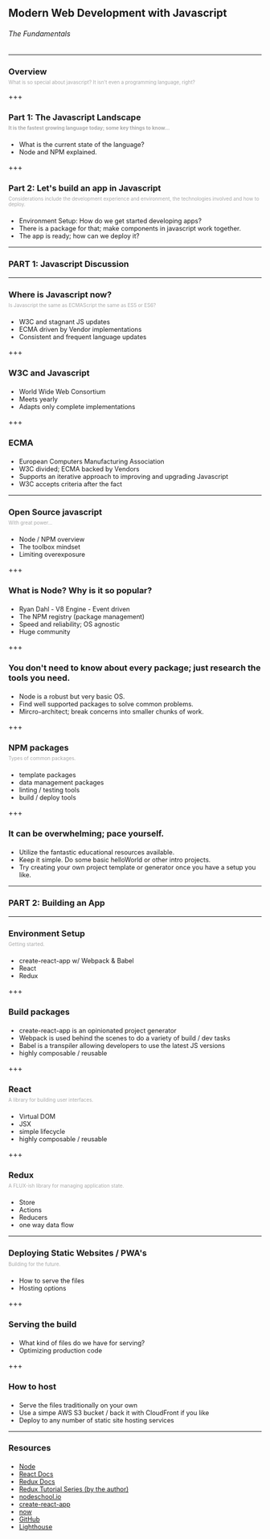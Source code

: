 <h2>Modern Web Development with Javascript</h2>
<h6> The Fundamentals </h6>

---

<h3>Overview</h3>
<p style="font-size:.7em;margin-top:-10px;color:darkgrey;">What is so special about javascript? It isn't even a programming language, right?</p>

+++

<h3>Part 1: The Javascript Landscape</h3>
<p style="font-size:.7em;margin-top:-10px;color:darkgrey;"><b>It is the fastest growing language today; some key things to know...</b></p>
<ul style="margin-top:20px;font-size:.9em;">
  <li>What is the current state of the language? </li>
  <li>Node and NPM explained. </li>
</ul>

+++

<h3>Part 2: Let's build an app in Javascript</h3>
<p style="font-size:.7em;margin-top:-10px;color:darkgrey;">Considerations include the development experience and environment, the technologies involved and how to deploy.</p>
<ul style="margin-top:20px;font-size:.9em;">
  <li>Environment Setup: How do we get started developing apps?</li>
  <li>There is a package for that; make components in javascript work together.</li>
  <li>The app is ready; how can we deploy it?</li>
</ul>

---

<h3>PART 1: Javascript Discussion</h3>

---

<h3>Where is Javascript now?</h3>
<p style="font-size:.7em;margin-top:-10px;color:darkgrey;">Is Javascript the same as ECMAScript the same as ES5 or ES6?</p>
<ul style="margin-top:20px;font-size:.9em;">
  <li>W3C and stagnant JS updates</li>
  <li>ECMA driven by Vendor implementations</li>
  <li>Consistent and frequent language updates</li>
</ul>

+++

<h3>W3C and Javascript</h3>
<ul style="margin-top:20px;font-size:.9em;">
  <li>World Wide Web Consortium</li>
  <li>Meets yearly</li>
  <li>Adapts only complete implementations</li>
</ul>

+++

<h3>ECMA</h3>
<ul style="margin-top:20px;font-size:.9em;">
  <li>European Computers Manufacturing Association</li>
  <li>W3C divided; ECMA backed by Vendors</li>
  <li>Supports an iterative approach to improving and upgrading Javascript</li>
  <li>W3C accepts criteria after the fact</li>
</ul>

---

<h3>Open Source javascript</h3>
<p style="font-size:.7em;margin-top:-10px;color:darkgrey;">With great power...</p>
<ul style="margin-top:20px;font-size:.9em;">
  <li>Node / NPM overview</li>
  <li>The toolbox mindset</li>
  <li>Limiting overexposure</li>
</ul>

+++

<h3>What is Node? Why is it so popular?</h3>
<ul style="margin-top:20px;font-size:.9em;">
  <li>Ryan Dahl - V8 Engine - Event driven</li>
  <li>The NPM registry (package management)</li>
  <li>Speed and reliability; OS agnostic</li>
  <li>Huge community</li>
</ul>

+++

<h3>You don't need to know about every package; just research the tools you need.</h3>
<ul style="margin-top:20px;font-size:.9em;">
  <li>Node is a robust but very basic OS.</li>
  <li>Find well supported packages to solve common problems.</li>
  <li>Mircro-architect; break concerns into smaller chunks of work.</li>
</ul>

+++

<h3>NPM packages</h3>
<p style="font-size:.7em;margin-top:-10px;color:darkgrey;">Types of common packages.</p>
<ul style="margin-top:20px;font-size:.9em;">
  <li>template packages</li>
  <li>data management packages</li>
  <li>linting / testing tools</li>
  <li>build / deploy tools</li>
</ul>

+++

<h3>It can be overwhelming; pace yourself.</h3>
<ul style="margin-top:20px;font-size:.9em;">
  <li>Utilize the fantastic educational resources available.</li>
  <li>Keep it simple. Do some basic helloWorld or other intro projects.</li>
  <li>Try creating your own project template or generator once you have a setup you like.</li>
</ul>

---

<h3>PART 2: Building an App</h3>
 
---

<h3>Environment Setup</h3>
<p style="font-size:.7em;margin-top:-10px;color:darkgrey;">Getting started.</p>
<ul style="margin-top:20px;font-size:.9em;">
  <li>create-react-app w/ Webpack & Babel</li>
  <li>React</li>
  <li>Redux</li>
</ul>

+++

<h3>Build packages</h3>
<ul style="margin-top:20px;font-size:.9em;">
  <li>create-react-app is an opinionated project generator</li>
  <li>Webpack is used behind the scenes to do a variety of build / dev tasks</li>
  <li>Babel is a transpiler allowing developers to use the latest JS versions</li>
  <li>highly composable / reusable</li>
</ul>

+++

<h3>React</h3>
<p style="font-size:.7em;margin-top:-10px;color:darkgrey;">A library for building user interfaces.</p>
<ul style="margin-top:20px;font-size:.9em;">
  <li>Virtual DOM</li>
  <li>JSX</li>
  <li>simple lifecycle</li>
  <li>highly composable / reusable</li>
</ul>

+++

<h3>Redux</h3>
<p style="font-size:.7em;margin-top:-10px;color:darkgrey;">A FLUX-ish library for managing application state.</p>
<ul style="margin-top:20px;font-size:.9em;">
  <li>Store</li>
  <li>Actions</li>
  <li>Reducers</li>
  <li>one way data flow</li>
</ul>

---

<h3>Deploying Static Websites / PWA's</h3>
<p style="font-size:.7em;margin-top:-10px;color:darkgrey;">Building for the future.</p>
<ul style="margin-top:20px;font-size:.9em;">
  <li>How to serve the files</li>
  <li>Hosting options</li>
</ul>

+++

<h3>Serving the build</h3>
<ul style="margin-top:20px;font-size:.9em;">
  <li>What kind of files do we have for serving?</li>
  <li>Optimizing production code</li>
</ul>

+++

<h3>How to host</h3>
<ul style="margin-top:20px;font-size:.9em;">
  <li>Serve the files traditionally on your own</li>
  <li>Use a simpe AWS S3 bucket / back it with CloudFront if you like</li>
  <li>Deploy to any number of static site hosting services </li>
</ul>

---

<h3>Resources</h3>
<ul style="margin-top:20px;font-size:.9em;">
  <li><a href="https://nodejs.org/en/" target="_blank">Node</a></li>
  <li><a href="https://facebook.github.io/react/" target="_blank">React Docs</a></li>
  <li><a href="http://redux.js.org/" target="_blank">Redux Docs</a></li>
  <li><a href="https://egghead.io/courses/getting-started-with-redux" target="_blank">Redux Tutorial Series (by the author)</a></li>
  <li><a href="https://nodeschool.io/" target="_blank">nodeschool.io</a></li>
  <li><a href="https://github.com/facebookincubator/create-react-app" target="_blank">create-react-app</a></li>
  <li><a href="https://zeit.co/now" target="_blank">now</a></li>
  <li><a href="https://github.com" target="_blank">GitHub</a></li>
  <li><a href="https://developers.google.com/web/tools/lighthouse/" target="_blank">Lighthouse</a></li>
</ul>